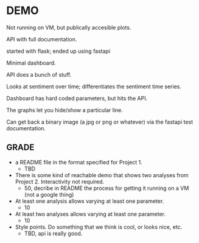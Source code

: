 # 

# DEMO

Not running on VM, but publically accesible plots.

API with full documentation.

started with flask; ended up using fastapi

Minimal dashboard.

API does a bunch of stuff.

Looks at sentiment over time; differentiates the sentiment time series.

Dashboard has hard coded parameters, but hits the API.

The graphs let you hide/show a particular line.

Can get back a binary image (a jpg or png or whatever) via the fastapi test documentation.



## GRADE

* a README file in the format specified for Project 1.
  - TBD
* There is some kind of reachable demo that shows two analyses from Project 2. Interactivity not required.
  - 50, decribe in README the process for getting it running on a VM (not a google thing)
* At least one analysis allows varying at least one parameter.
  - 10
* At least two analyses allows varying at least one parameter.
  - 10
* Style points. Do something that we think is cool, or looks nice, etc.
  - TBD, api is really good.
